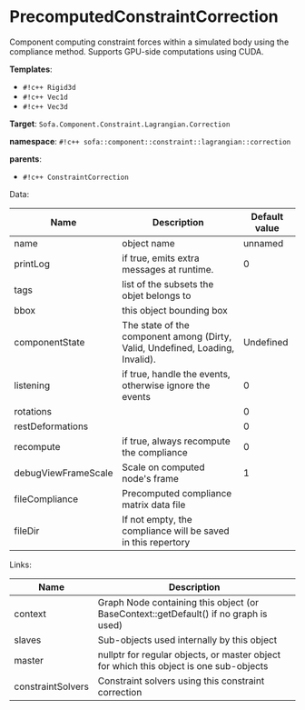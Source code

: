 # PrecomputedConstraintCorrection

Component computing constraint forces within a simulated body using the compliance method.
Supports GPU-side computations using CUDA.


__Templates__:

- `#!c++ Rigid3d`
- `#!c++ Vec1d`
- `#!c++ Vec3d`

__Target__: `Sofa.Component.Constraint.Lagrangian.Correction`

__namespace__: `#!c++ sofa::component::constraint::lagrangian::correction`

__parents__: 

- `#!c++ ConstraintCorrection`

Data: 

<table>
<thead>
    <tr>
        <th>Name</th>
        <th>Description</th>
        <th>Default value</th>
    </tr>
</thead>
<tbody>
	<tr>
		<td>name</td>
		<td>
object name
</td>
		<td>unnamed</td>
	</tr>
	<tr>
		<td>printLog</td>
		<td>
if true, emits extra messages at runtime.
</td>
		<td>0</td>
	</tr>
	<tr>
		<td>tags</td>
		<td>
list of the subsets the objet belongs to
</td>
		<td></td>
	</tr>
	<tr>
		<td>bbox</td>
		<td>
this object bounding box
</td>
		<td></td>
	</tr>
	<tr>
		<td>componentState</td>
		<td>
The state of the component among (Dirty, Valid, Undefined, Loading, Invalid).
</td>
		<td>Undefined</td>
	</tr>
	<tr>
		<td>listening</td>
		<td>
if true, handle the events, otherwise ignore the events
</td>
		<td>0</td>
	</tr>
	<tr>
		<td>rotations</td>
		<td>

</td>
		<td>0</td>
	</tr>
	<tr>
		<td>restDeformations</td>
		<td>

</td>
		<td>0</td>
	</tr>
	<tr>
		<td>recompute</td>
		<td>
if true, always recompute the compliance
</td>
		<td>0</td>
	</tr>
	<tr>
		<td>debugViewFrameScale</td>
		<td>
Scale on computed node's frame
</td>
		<td>1</td>
	</tr>
	<tr>
		<td>fileCompliance</td>
		<td>
Precomputed compliance matrix data file
</td>
		<td></td>
	</tr>
	<tr>
		<td>fileDir</td>
		<td>
If not empty, the compliance will be saved in this repertory
</td>
		<td></td>
	</tr>

</tbody>
</table>

Links: 

| Name | Description |
| ---- | ----------- |
|context|Graph Node containing this object (or BaseContext::getDefault() if no graph is used)|
|slaves|Sub-objects used internally by this object|
|master|nullptr for regular objects, or master object for which this object is one sub-objects|
|constraintSolvers|Constraint solvers using this constraint correction|



